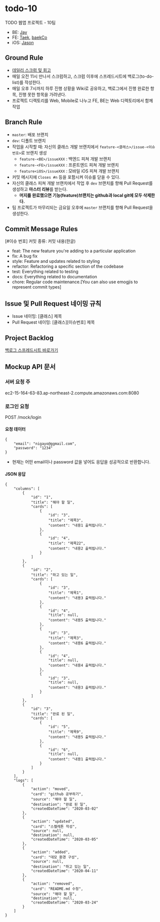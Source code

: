 # todo-10

TODO 웹앱 프로젝트 - 10팀

* BE: [Jay](https://github.com/beginin15)
* FE: [Taek](https://github.com/seungdeng17), [baekCo](https://github.com/baekCode)
* iOS: [Jason](https://github.com/ehgud0670)

## Ground Rule

* [데일리 스크럼 및 회고](https://github.com/codesquad-member-2020/todo-10/wiki/%EB%8D%B0%EC%9D%BC%EB%A6%AC-%EC%8A%A4%ED%81%AC%EB%9F%BC-%EB%B0%8F-%ED%9A%8C%EA%B3%A0)
* 매일 오전 11시 만나서 스크럼하고, 스크럼 이후에 스프레드시트에 백로그(to-do-list)를 작성한다.
* 매일 오후 7시까지 하루 진행 상황을 Wiki로 공유하고, 백로그에서 진행 완료한 항목, 진행 못한 항목을 가려낸다.
* 프로젝트 디렉토리를 Web, Mobile로 나누고 FE, BE는 Web 디렉토리에서 함께 작업

## Branch Rule

* `master`: 배포 브랜치
* `dev`: 디폴트 브랜치
* 작업을 시작할 때: 자신의 클래스 개발 브랜치에서 `feature-<클래스>/issue-<이슈번호>`로 브랜치 생성
  * `feature-<BE>/issueXXX` : 백엔드 피쳐 개발 브랜치
  * `feature-<FE>/issueXXX` : 프론트엔드 피쳐 개발 브랜치
  * `feature<iOS>/issueXXX` : 모바일 iOS 피쳐 개발 브랜치
* 커밋 메시지에 `Closes #n` 등을 포함시켜 이슈를 닫을 수 있다. 
* 자신의 클래스 피쳐 개발 브랜치에서 작업 후 `dev` 브랜치를 향해 Pull Request를 생성하고 **마스터 리뷰**를 받는다.
  * **머지를 완료했으면 기능(feature)브랜치는 github과 local git에 모두 삭제한다.**
* 팀 프로젝트가 마무리되는 금요일 오후에 `master` 브랜치를 향해 Pull Request을 생성한다.

## Commit Message Rules

[#이슈 번호] 커밋 종류: 커밋 내용(한글)

* feat: The new feature you're adding to a particular application
* fix: A bug fix
* style: Feature and updates related to styling
* refactor: Refactoring a specific section of the codebase
* test: Everything related to testing
* docs: Everything related to documentation
* chore: Regular code maintenance.[You can also use emogjis to represent commit types]

## Issue 및 Pull Request 네이밍 규칙

* Issue 네이밍: [클래스] 제목
* Pull Request 네이밍: [클래스][이슈번호] 제목

## Project Backlog

[백로그 스프레드시트 바로가기](https://docs.google.com/spreadsheets/d/1Sl-0e0Yn5wYYx2IcyoMGC_MMitMFhuW9W1sN1DHI19Q/edit#gid=722419157)

## Mockup API 문서

### 서버 요청 주

ec2-15-164-63-83.ap-northeast-2.compute.amazonaws.com:8080

### 로그인 요청

POST /mock/login

#### 요청 데이터
```
{
    "email": "nigayo@ggmail.com",
    "password": "1234"
}
```

- 현재는 어떤 email이나 password 값을 넣어도 응답을 성공적으로 반환합니다.

#### JSON 응답

```
{
    "columns": [
        {
            "id": "1",
            "title": "해야 할 일",
            "cards": [
                {
                    "id": "3",
                    "title": "제목3",
                    "content": "내용1 출력됩니다."
                },
                {
                    "id": "4",
                    "title": "제목22",
                    "content": "내용2 출력됩니다."
                }
            ]
        },
        {
            "id": "2",
            "title": "하고 있는 일",
            "cards": [
                {
                    "id": "3",
                    "title": "제목1",
                    "content": "내용3 출력됩니다."
                },
                {
                    "id": "4",
                    "title": null,
                    "content": "내용5 출력됩니다."
                },
                {
                    "id": "3",
                    "title": "제목3",
                    "content": "내용6 출력됩니다."
                },
                {
                    "id": "4",
                    "title": null,
                    "content": "내용4 출력됩니다."
                },
                {
                    "id": "3",
                    "title": null,
                    "content": "내용3 출력됩니다."
                }
            ]
        },
        {
            "id": "3",
            "title": "완료 된 일",
            "cards": [
                {
                    "id": "5",
                    "title": "제목9",
                    "content": "내용5 출력됩니다."
                },
                {
                    "id": "6",
                    "title": null,
                    "content": "내용1 출력됩니다."
                }
            ]
        }
    ],
    "logs": [
        {
            "action": "moved",
            "card": "github 공부하기",
            "source": "해야 할 일",
            "destination": "완료 된 일",
            "createdDateTime": "2020-03-02"
        },
        {
            "action": "updated",
            "card": "스켈레톤 작성",
            "source": null,
            "destination": null,
            "createdDateTime": "2020-03-05"
        },
        {
            "action": "added",
            "card": "데모 환경 구성",
            "source": null,
            "destination": "하고 있는 일",
            "createdDateTime": "2020-04-11"
        },
        {
            "action": "removed",
            "card": "README.md 수정",
            "source": "해야 할 일",
            "destination": null,
            "createdDateTime": "2020-03-24"
        }
    ]
}
```
